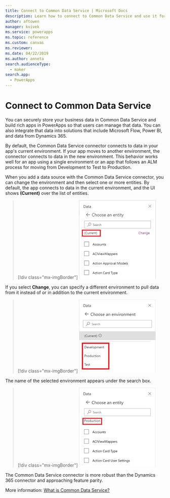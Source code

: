 ```yaml
---
title: Connect to Common Data Service | Microsoft Docs
description: Learn how to connect to Common Data Service and use it for building apps in PowerApps.
author: aftowen
manager: kvivek
ms.service: powerapps
ms.topic: reference
ms.custom: canvas
ms.reviewer: 
ms.date: 04/22/2019
ms.author: anneta
search.audienceType: 
  - maker
search.app: 
  - PowerApps
---
```


# Connect to Common Data Service

You can securely store your business data in Common Data Service and build rich apps in PowerApps so that users can manage that data. You can also integrate that data into solutions that include Microsoft Flow, Power BI, and data from Dynamics 365.

By default, the Common Data Service connector connects to data in your app's current environment. If your app moves to another environment, the connector connects to data in the new environment. This behavior works well for an app using a single environment or an app that follows an ALM process for moving from Development to Test to Production.

When you add a data source with the Common Data Service connector, you can change the environment and then select one or more entities. By default, the app connects to data in the current environment, and the UI shows **(Current)** over the list of entities.

> [!div class="mx-imgBorder"]
> ![Default environment](media/connection-common-data-service/common-data-service-connection-change-environment.png)

If you select **Change**, you can specify a different environment to pull data from it instead of or in addition to the current environment.

> [!div class="mx-imgBorder"]
> ![Other environments](media/connection-common-data-service/common-data-service-connection-select-environment.png)

The name of the selected environment appears under the search box.

> [!div class="mx-imgBorder"]
> ![New environments](media/connection-common-data-service/common-data-service-connection-after-change-environment.png)

The Common Data Service connector is more robust than the Dynamics 365 connector and approaching feature parity.

More information: [What is Common Data Service?](../../common-data-service/data-platform-intro.md)
